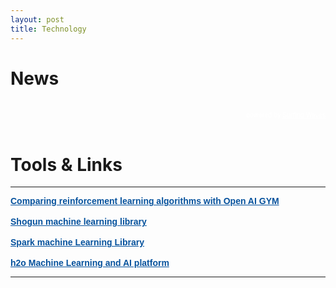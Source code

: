 ```yaml
---
layout: post
title: Technology
---
```


<h1 class="section-front-header-module__title">News</h1>
<div>
<!-- start sw-rss-feed code --> 
<script type="text/javascript"> 
<!-- 
rssfeed_url = new Array(); 
rssfeed_url[0]="http://feeds.feedburner.com/FeaturedBlogPosts-DataScienceCentral?format=xml"; rssfeed_url[1]="http://feeds.dzone.com/big-data";  
rssfeed_frame_width="100%"; 
rssfeed_frame_height="260"; 
rssfeed_scroll="off"; 
rssfeed_scroll_step="6"; 
rssfeed_scroll_bar="on"; 
rssfeed_target="_blank"; 
rssfeed_font_size="15"; 
rssfeed_font_face=""; 
rssfeed_border="on"; 
rssfeed_css_url=""; 
rssfeed_title="on"; 
rssfeed_title_name="Data Science Central and DZone Big Data News"; 
rssfeed_title_bgcolor="#3366ff"; 
rssfeed_title_color="#fff"; 
rssfeed_title_bgimage=""; 
rssfeed_footer="off"; 
rssfeed_footer_name="rss feed"; 
rssfeed_footer_bgcolor="#fff"; 
rssfeed_footer_color="#333"; 
rssfeed_footer_bgimage=""; 
rssfeed_item_title_length="50"; 
rssfeed_item_title_color="#666"; 
rssfeed_item_bgcolor="#fff"; 
rssfeed_item_bgimage=""; 
rssfeed_item_border_bottom="on"; 
rssfeed_item_source_icon="off"; 
rssfeed_item_date="on"; 
rssfeed_item_description="on"; 
rssfeed_item_description_length="120"; 
rssfeed_item_description_color="#666"; 
rssfeed_item_description_link_color="#55a0ff"; 
rssfeed_item_description_tag="off"; 
rssfeed_no_items="0"; 
rssfeed_cache = "1c1581a0d115d4b73242152a213ae7fc"; 
//--> 
</script> 
<script type="text/javascript" src="//feed.surfing-waves.com/js/rss-feed.js"></script> 

<!-- end sw-rss-feed code -->
<br />

<!-- start sw-rss-feed code --> 
<script type="text/javascript"> 
<!-- 
rssfeed_url = new Array(); 
rssfeed_url[0]="http://feeds.dzone.com/ai";  
rssfeed_frame_width="100%"; 
rssfeed_frame_height="260"; 
rssfeed_scroll="off"; 
rssfeed_scroll_step="6"; 
rssfeed_scroll_bar="on"; 
rssfeed_target="_blank"; 
rssfeed_font_size="15"; 
rssfeed_font_face=""; 
rssfeed_border="on"; 
rssfeed_css_url=""; 
rssfeed_title="on"; 
rssfeed_title_name="DZone AI News"; 
rssfeed_title_bgcolor="#3366ff"; 
rssfeed_title_color="#fff"; 
rssfeed_title_bgimage=""; 
rssfeed_footer="off"; 
rssfeed_footer_name="rss feed"; 
rssfeed_footer_bgcolor="#fff"; 
rssfeed_footer_color="#333"; 
rssfeed_footer_bgimage=""; 
rssfeed_item_title_length="100"; 
rssfeed_item_title_color="#666"; 
rssfeed_item_bgcolor="#fff"; 
rssfeed_item_bgimage=""; 
rssfeed_item_border_bottom="on"; 
rssfeed_item_source_icon="off"; 
rssfeed_item_date="on"; 
rssfeed_item_description="on"; 
rssfeed_item_description_length="180"; 
rssfeed_item_description_color="#666"; 
rssfeed_item_description_link_color="#55a0ff"; 
rssfeed_item_description_tag="off"; 
rssfeed_no_items="0"; 
rssfeed_cache = "f7cb0087a81723f50619134489fc46cb"; 
//--> 
</script> 
<script type="text/javascript" src="//feed.surfing-waves.com/js/rss-feed.js"></script> 
<!-- The link below helps keep this service FREE, and helps other people find the SW widget. Please be cool and keep it! Thanks. --> 
<div style="color:#fff;font-size:10px; text-align:right; width:100%;">powered by <a href="https://surfing-waves.com" rel="noopener" target="_blank" style="color:#fff;">Surfing Waves</a></div> 
<!-- end sw-rss-feed code -->

<br />

<h1 class="section-front-header-module__title">Tools & Links</h1>

<hr>

<div class="poweredBy" style="font-family: Arial, Helvetica, sans-serif;"><span style="font-size: 15px;color: #333333;text-decoration: none;"><a href="https://gym.openai.com/" rel="nofollow" target="_blank" style="font-size: 14px;color: #06529D; font-weight: bold;" class="underline_link" align="right">Comparing reinforcement learning algorithms with Open AI GYM</a></span></div>
<br />
<div class="poweredBy" style="font-family: Arial, Helvetica, sans-serif;"><span style="font-size: 15px;color: #333333;text-decoration: none;"><a href="http://shogun-toolbox.org/" rel="nofollow" target="_blank" style="font-size: 14px;color: #06529D; font-weight: bold;" class="underline_link" align="right">Shogun machine learning library</a></span></div>
<br />
<div class="poweredBy" style="font-family: Arial, Helvetica, sans-serif;"><span style="font-size: 15px;color: #333333;text-decoration: none;"><a href="https://spark.apache.org/docs/1.1.0/mllib-guide.html" rel="nofollow" target="_blank" style="font-size: 14px;color: #06529D; font-weight: bold;" class="underline_link" align="right">Spark machine Learning Library</a></span></div>
<br />
<div class="poweredBy" style="font-family: Arial, Helvetica, sans-serif;"><span style="font-size: 15px;color: #333333;text-decoration: none;"><a href="https://www.h2o.ai/" rel="nofollow" target="_blank" style="font-size: 14px;color: #06529D; font-weight: bold;" class="underline_link" align="right">h2o Machine Learning and AI platform</a></span></div>
<hr>
